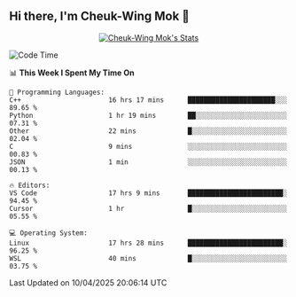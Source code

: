 ## Hi there, I'm Cheuk-Wing Mok 👋

<!--
**mozro0327/mozro0327** is a ✨ _special_ ✨ repository because its `README.md` (this file) appears on your GitHub profile.

Here are some ideas to get you started:

- 🔭 I’m currently working on ...
- 🌱 I’m currently learning ...
- 👯 I’m looking to collaborate on ...
- 🤔 I’m looking for help with ...
- 💬 Ask me about ...
- 📫 How to reach me: ...
- 😄 Pronouns: ...
- ⚡ Fun fact: ...
-->

<p align="center">
  <a href="https://github.com/mozro0327" class="rich-diff-level-one">
    <img src="https://github-readme-stats.vercel.app/api?username=mozro0327&title_color=333&text_color=777" alt="Cheuk-Wing Mok's Stats" >
    <!-- &hide=issues
    <img src="https://github-readme-stats.vercel.app/api?username=mozro0327&hide=issues&title_color=333&text_color=777" alt="Cheuk-Wing Mok's Stats" >
    -->
  </a>
</p>

<!--START_SECTION:waka-->
![Code Time](http://img.shields.io/badge/Code%20Time-3%2C370%20hrs%2029%20mins-blue)

📊 **This Week I Spent My Time On** 

```text
💬 Programming Languages: 
C++                      16 hrs 17 mins      ██████████████████████░░░   89.65 % 
Python                   1 hr 19 mins        ██░░░░░░░░░░░░░░░░░░░░░░░   07.31 % 
Other                    22 mins             █░░░░░░░░░░░░░░░░░░░░░░░░   02.04 % 
C                        9 mins              ░░░░░░░░░░░░░░░░░░░░░░░░░   00.83 % 
JSON                     1 min               ░░░░░░░░░░░░░░░░░░░░░░░░░   00.13 % 

🔥 Editors: 
VS Code                  17 hrs 9 mins       ████████████████████████░   94.45 % 
Cursor                   1 hr                █░░░░░░░░░░░░░░░░░░░░░░░░   05.55 % 

💻 Operating System: 
Linux                    17 hrs 28 mins      ████████████████████████░   96.25 % 
WSL                      40 mins             █░░░░░░░░░░░░░░░░░░░░░░░░   03.75 % 
```


 Last Updated on 10/04/2025 20:06:14 UTC
<!--END_SECTION:waka-->

